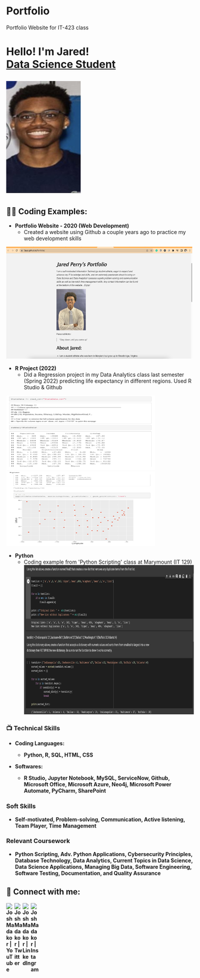 # Portfolio
Portfolio Website for IT-423 class

<h1>Hello! I'm Jared! <br/><a href="https://www.linkedin.com/in/jared-perry-828391205/">Data Science Student</a>

<b><img src="https://github.com/1jayp/Portfolio-423/blob/78c5b2fd4b2c5079b73780d1c297fd95a125f40d/IMG_6666.jpg" width="200" height="300"></b>

<h2>👨‍💻 Coding Examples:</h2>

- <b>Portfolio Website - 2020 (Web Development)</b>
    - Created a website using Github a couple years ago to practice my web development skills

<b><img src="https://github.com/1jayp/Portfolio-423/blob/21807ceee11d3a6ca9b8f0efce5dcd78190aca55/Screen%20Shot%202022-11-16%20at%202.39.23%20PM.png" width="500" height="300"></b>

  
- <b>R Project (2022)</b>
  - Did a Regression project in my Data Analytics class last semester (Spring 2022) predicting life expectancy in different regions. Used R Studio & Github
  
<b><img src="https://github.com/1jayp/Portfolio-423/blob/95fab358ce6ea5aa81812348e1d6656302071b69/R%20example%202.png" width="400" height="200"></b> <img src="https://github.com/1jayp/Portfolio-423/blob/95fab358ce6ea5aa81812348e1d6656302071b69/R%20example.png" width="400" height="200">
  
- <b>Python</b>
  - Coding example from 'Python Scripting' class at Marymount (IT 129)
<b><img src="https://github.com/1jayp/Portfolio-423/blob/0231616d5a92cd6a432acfe586e5e5003883552f/Screen%20Shot%202022-11-16%20at%203.39.23%20PM.png" width="700" height="400">


<h3>📺 Technical Skills</h3>

- <b>Coding Languages:</b>
    - Python, R, SQL, HTML, CSS
    

- <b>Softwares:</b>
    - R Studio, Jupyter Notebook, MySQL, ServiceNow, Github, Microsoft Office, Microsoft Azure, Neo4j, Microsoft Power Automate, PyCharm, SharePoint

    
<h3>Soft Skills</h3>

- <b>Self-motivated, Problem-solving, Communication, Active listening, Team Player, Time Management</b>
    
    
<h3>Relevant Coursework</h3>

- <b>Python Scripting, Adv. Python Applications, Cybersecurity Principles, Database Technology, Data Analytics, Current Topics in Data Science, Data Science Applications, Managing Big Data, Software Engineering, Software Testing, Documentation, and Quality Assurance</b>


<h2> 🤳 Connect with me:</h2>

[<img align="left" alt="JoshMadakor | YouTube" width="22px" src="https://cdn.jsdelivr.net/npm/simple-icons@v3/icons/youtube.svg" />][youtube]
[<img align="left" alt="JoshMadakor | Twitter" width="22px" src="https://cdn.jsdelivr.net/npm/simple-icons@v3/icons/twitter.svg" />][twitter]
[<img align="left" alt="JoshMadakor | LinkedIn" width="22px" src="https://cdn.jsdelivr.net/npm/simple-icons@v3/icons/linkedin.svg" />][linkedin]
[<img align="left" alt="JoshMadakor | Instagram" width="22px" src="https://cdn.jsdelivr.net/npm/simple-icons@v3/icons/instagram.svg" />][instagram]

[twitter]: https://twitter.com/joshmadakor
[youtube]: https://www.youtube.com/c/joshmadakor
[instagram]: https://www.instagram.com/joshmadakor/
[linkedin]: https://linkedin.com/in/joshmadakor

<!--
**joshmadakor1/joshmadakor1** is a ✨ _special_ ✨ repository because its `README.md` (this file) appears on your GitHub profile.

Here are some ideas to get you started:

- 🔭 I’m currently working on ...
- 🌱 I’m currently learning ...
- 👯 I’m looking to collaborate on ...
- 🤔 I’m looking for help with ...
- 💬 Ask me about ...
- 📫 How to reach me: ...
- 😄 Pronouns: ...
- ⚡ Fun fact: ...
-->
